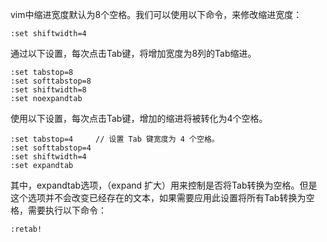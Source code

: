 
vim中缩进宽度默认为8个空格。我们可以使用以下命令，来修改缩进宽度：

	:set shiftwidth=4

通过以下设置，每次点击Tab键，将增加宽度为8列的Tab缩进。

	:set tabstop=8
	:set softtabstop=8
	:set shiftwidth=8
	:set noexpandtab

使用以下设置，每次点击Tab键，增加的缩进将被转化为4个空格。

	:set tabstop=4     // 设置 Tab 键宽度为 4 个空格。
	:set softtabstop=4
	:set shiftwidth=4
	:set expandtab

其中，expandtab选项，（expand 扩大）用来控制是否将Tab转换为空格。但是这个选项并不会改变已经存在的文本，如果需要应用此设置将所有Tab转换为空格，需要执行以下命令：

	:retab!

